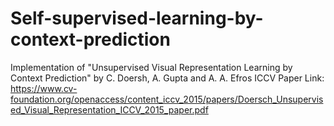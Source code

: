 # Self-supervised-learning-by-context-prediction
Implementation of "Unsupervised Visual Representation Learning by Context Prediction" by C. Doersh, A. Gupta and A. A. Efros
ICCV Paper Link: https://www.cv-foundation.org/openaccess/content_iccv_2015/papers/Doersch_Unsupervised_Visual_Representation_ICCV_2015_paper.pdf
